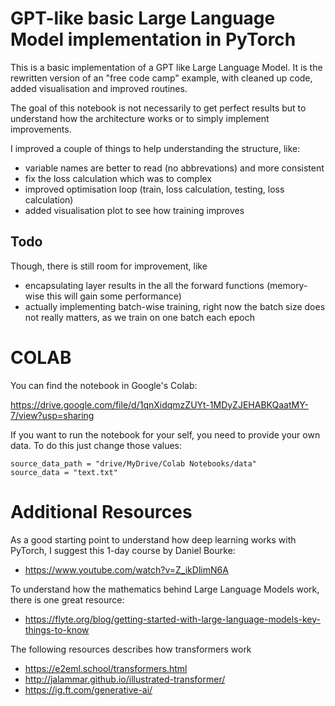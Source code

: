 # GPT-like basic Large Language Model implementation in PyTorch

This is a basic implementation of a GPT like Large Language Model. It is the rewritten version of an "free code camp" example, with cleaned up code, added visualisation and improved routines. 

The goal of this notebook is not necessarily to get perfect results but to understand how the architecture works or to simply implement improvements.

I improved a couple of things to help understanding the structure, like:
- variable names are better to read (no abbrevations) and more consistent
- fix the loss calculation which was to complex
- improved optimisation loop (train, loss calculation, testing, loss calculation)
- added visualisation plot to see how training improves

## Todo

Though, there is still room for improvement, like 
- encapsulating layer results in the all the forward functions (memory-wise this will gain some performance)
- actually implementing batch-wise training, right now the batch size does not really matters, as we train on one batch each epoch

# COLAB
You can find the notebook in Google's Colab: 

https://drive.google.com/file/d/1qnXidqmzZUYt-1MDyZJEHABKQaatMY-7/view?usp=sharing

If you want to run the notebook for your self, you need to provide your own data. To do this just change those values:

    source_data_path = "drive/MyDrive/Colab Notebooks/data"
    source_data = "text.txt"

# Additional Resources

As a good starting point to understand how deep learning works with PyTorch, I suggest this 1-day course by Daniel Bourke: 

- https://www.youtube.com/watch?v=Z_ikDlimN6A

To understand how the mathematics behind Large Language Models work, there is one great resource:

- https://flyte.org/blog/getting-started-with-large-language-models-key-things-to-know

The following resources describes how transformers work

- https://e2eml.school/transformers.html
- http://jalammar.github.io/illustrated-transformer/
- https://ig.ft.com/generative-ai/
